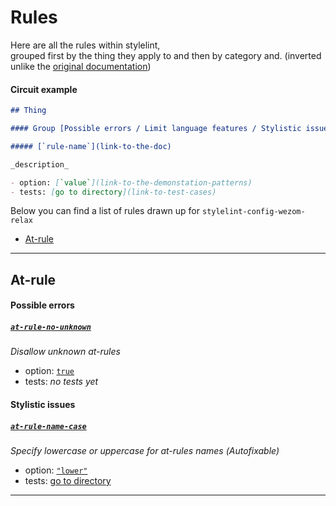 # Rules

Here are all the rules within stylelint,  
grouped first by the thing they apply to and then by category and.
(inverted unlike the [original documentation](https://stylelint.io/user-guide/rules))

#### Circuit example 

```md
## Thing

#### Group [Possible errors / Limit language features / Stylistic issues]

##### [`rule-name`](link-to-the-doc)

_description_

- option: [`value`](link-to-the-demonstation-patterns)
- tests: [go to directory](link-to-test-cases)
```

Below you can find a list of rules drawn up for `stylelint-config-wezom-relax`

- [At-rule](#at-rule)

---

## At-rule

#### Possible errors

##### [`at-rule-no-unknown`](https://stylelint.io/user-guide/rules/at-rule-no-unknown)

_Disallow unknown at-rules_

- option: [`true`](https://stylelint.io/user-guide/rules/at-rule-no-unknown#true)
- tests: _no tests yet_

#### Stylistic issues

##### [`at-rule-name-case`](https://stylelint.io/user-guide/rules/at-rule-name-case)

_Specify lowercase or uppercase for at-rules names (Аutofixable)_

- option: [`"lower"`](https://stylelint.io/user-guide/rules/at-rule-name-case#lower)
- tests: [go to directory](../__tests__/at-rule-name-case)

---
